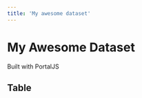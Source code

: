 ```yaml
---
title: 'My awesome dataset'
---
```


# My Awesome Dataset

Built with PortalJS 

## Table 

<Table url="data.csv" />

